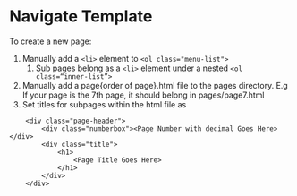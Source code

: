 
# Navigate Template
To create a new page:

1. Manually add a `<li>` element to `<ol class="menu-list">`
	1. Sub pages belong as a `<li>` element under a nested `<ol class=“inner-list”>`
2. Manually add a page{order of page}.html file to the pages directory. E.g If your page is the 7th page, it should belong in pages/page7.html
3. Set titles for subpages within the html file as 
```
	<div class="page-header">
		<div class="numberbox"><Page Number with decimal Goes Here> </div>
		<div class="title">
			<h1>
				<Page Title Goes Here>
			</h1>
		</div>
	</div>
```
